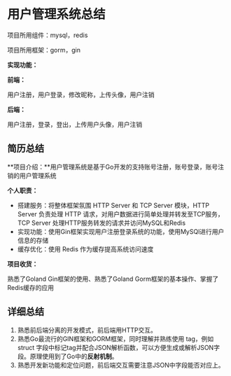 # 用户管理系统总结

项目所用组件：mysql，redis

项目所用框架：gorm，gin

**实现功能：**

**前端：**

用户注册，用户登录，修改昵称，上传头像，用户注销

**后端：**

用户注册，登录，登出，上传用户头像，用户注销

## 简历总结

**项目介绍：**用户管理系统是基于Go开发的支持账号注册，账号登录，账号注销的用户管理系统

**个人职责：**

- 搭建服务：将整体框架氛围 HTTP Server 和 TCP Server 模块，HTTP Server 负责处理 HTTP 请求，对用户数据进行简单处理并转发至TCP服务，TCP Server 处理HTTP服务转发的请求并访问MySQL和Redis
- 实现功能：使用Gin框架实现用户注册登录系统的功能，使用MySQl进行用户信息的存储
- 缓存优化：使用 Redis 作为缓存提高系统访问速度

**项目收货：**

熟悉了Goland Gin框架的使用、熟悉了Goland Gorm框架的基本操作、掌握了Redis缓存的应用

## 详细总结

1. 熟悉前后端分离的开发模式，前后端用HTTP交互。
2. 熟悉Go最流行的GIN框架和GORM框架，同时理解并熟练使用 tag，例如 struct 字段中标记tag并配合JSON解析函数，可以方便生成或解析JSON字段。原理使用到了Go中的**反射机制**。
3. 熟悉开发新功能和定位问题，前后端交互需要注意JSON中字段能否对应上。





